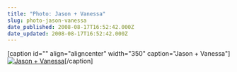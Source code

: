 ```yaml
---
title: "Photo: Jason + Vanessa"
slug: photo-jason-vanessa
date_published: 2008-08-17T16:52:42.000Z
date_updated: 2008-08-17T16:52:42.000Z
---
```


[caption id="" align="aligncenter" width="350" caption="Jason + Vanessa"][![Jason + Vanessa](http://farm4.static.flickr.com/3055/2771853909_71e92efc3e.jpg)](http://www.flickr.com/photos/asilentthing/2771853909/)[/caption]
